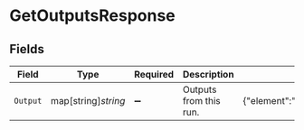 # GetOutputsResponse


## Fields

| Field                                   | Type                                    | Required                                | Description                             | Example                                 |
| --------------------------------------- | --------------------------------------- | --------------------------------------- | --------------------------------------- | --------------------------------------- |
| `Output`                                | map[string]*string*                     | :heavy_minus_sign:                      | Outputs from this run.                  | {"element":"hydrogen","weight":"1.008"} |